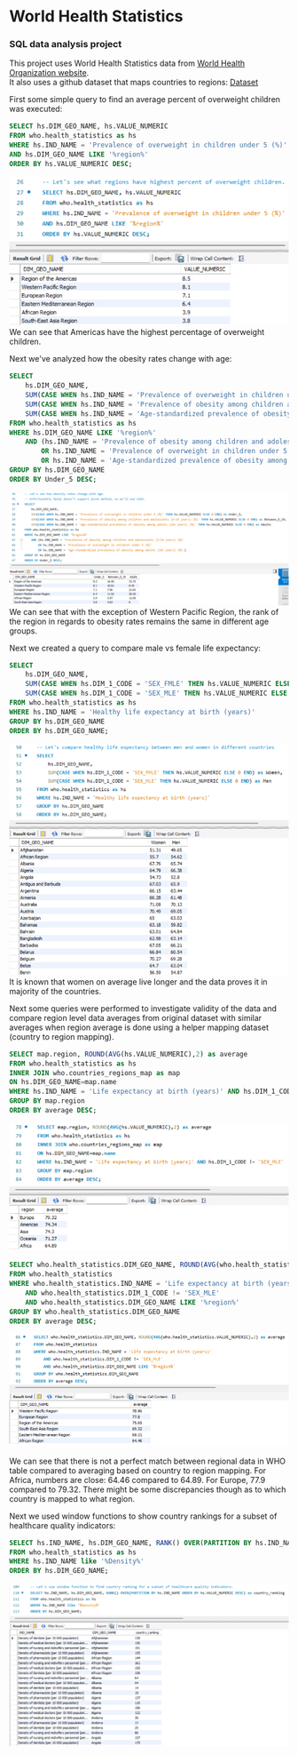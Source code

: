 # World Health Statistics
### SQL data analysis project  
This project uses World Health Statistics data from [World Health Organization website](https://www.who.int/data/gho/publications/world-health-statistics/).  
It also uses a github dataset that maps countries to regions: [Dataset](https://github.com/lukes/ISO-3166-Countries-with-Regional-Codes/blob/master/all/all.csv)  

First some simple query to find an average percent of overweight children was executed: 
```sql
SELECT hs.DIM_GEO_NAME, hs.VALUE_NUMERIC
FROM who.health_statistics as hs
WHERE hs.IND_NAME = 'Prevalence of overweight in children under 5 (%)' 
AND hs.DIM_GEO_NAME LIKE '%region%'
ORDER BY hs.VALUE_NUMERIC DESC;
```
![Image](images/OverweightChildren.png?raw=true)  
We can see that Americas have the highest percentage of overweight children.  

Next we've analyzed how the obesity rates change with age: 
```sql
SELECT 
	hs.DIM_GEO_NAME,
    SUM(CASE WHEN hs.IND_NAME = 'Prevalence of overweight in children under 5 (%)' THEN hs.VALUE_NUMERIC ELSE 0 END) as Under_5,
    SUM(CASE WHEN hs.IND_NAME = 'Prevalence of obesity among children and adolescents (5–19 years) (%)' THEN hs.VALUE_NUMERIC ELSE 0 END) as Between_5_19,
    SUM(CASE WHEN hs.IND_NAME = 'Age-standardized prevalence of obesity among adults (18+ years) (%)' THEN hs.VALUE_NUMERIC ELSE 0 END) as Adults
FROM who.health_statistics as hs
WHERE hs.DIM_GEO_NAME LIKE '%region%' 
	AND (hs.IND_NAME = 'Prevalence of obesity among children and adolescents (5–19 years) (%)' 
		OR hs.IND_NAME = 'Prevalence of overweight in children under 5 (%)' 
        OR hs.IND_NAME = 'Age-standardized prevalence of obesity among adults (18+ years) (%)')
GROUP BY hs.DIM_GEO_NAME
ORDER BY Under_5 DESC;
```
![Image](images/ObesityChangeWithAge.png?raw=true)  
We can see that with the exception of Western Pacific Region, the rank of the region in regards to obesity rates remains the same in different age groups.  

Next we created a query to compare male vs female life expectancy:  
```sql
SELECT 
	hs.DIM_GEO_NAME,
    SUM(CASE WHEN hs.DIM_1_CODE = 'SEX_FMLE' THEN hs.VALUE_NUMERIC ELSE 0 END) as Women,
    SUM(CASE WHEN hs.DIM_1_CODE = 'SEX_MLE' THEN hs.VALUE_NUMERIC ELSE 0 END) as Men
FROM who.health_statistics as hs
WHERE hs.IND_NAME = 'Healthy life expectancy at birth (years)'
GROUP BY hs.DIM_GEO_NAME
ORDER BY hs.DIM_GEO_NAME;
```
![Image](images/MenVsWomenLifeExpectancy.png?raw=true) 
It is known that women on average live longer and the data proves it in majority of the countries.  

Next some queries were performed to investigate validity of the data and compare region level data averages from original dataset with similar averages when region average is done using a helper mapping dataset (country to region mapping).  
```sql
SELECT map.region, ROUND(AVG(hs.VALUE_NUMERIC),2) as average
FROM who.health_statistics as hs
INNER JOIN who.countries_regions_map as map
ON hs.DIM_GEO_NAME=map.name
WHERE hs.IND_NAME = 'Life expectancy at birth (years)' AND hs.DIM_1_CODE != 'SEX_MLE'
GROUP BY map.region
ORDER BY average DESC;
```
![Image](images/AverageFemaleLifeExpectancyRegionBasedOnMapping.png?raw=true)

```sql
SELECT who.health_statistics.DIM_GEO_NAME, ROUND(AVG(who.health_statistics.VALUE_NUMERIC),2) as average
FROM who.health_statistics
WHERE who.health_statistics.IND_NAME = 'Life expectancy at birth (years)' 
	AND who.health_statistics.DIM_1_CODE != 'SEX_MLE' 
	AND who.health_statistics.DIM_GEO_NAME LIKE '%region%'
GROUP BY who.health_statistics.DIM_GEO_NAME
ORDER BY average DESC;
```
![Image](images/AverageFemaleLifeExpectancyRegionBasedOnBuiltInData.png?raw=true)

We can see that there is not a perfect match between regional data in WHO table compared to averaging based on country to region mapping.
For Africa, numbers are close: 64.46 compared to 64.89.
For Europe, 77.9 compared to 79.32.
There might be some discrepancies though as to which country is mapped to what region.

Next we used window functions to show country rankings for a subset of healthcare quality indicators:
```sql
SELECT hs.IND_NAME, hs.DIM_GEO_NAME, RANK() OVER(PARTITION BY hs.IND_NAME ORDER BY hs.VALUE_NUMERIC DESC) as country_ranking
FROM who.health_statistics as hs
WHERE hs.IND_NAME like '%Density%'
ORDER BY hs.DIM_GEO_NAME;
```
![Image](images/CountryRankingForHealthcareIndicators.png?raw=true)
